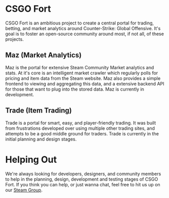 # CSGO Fort
CSGO Fort is an ambitious project to create a central portal for trading, betting, and market analytics around Counter-Strike: Global Offensive. It's goal is to foster an open-source community around most, if not all, of these projects.

## Maz (Market Analytics)
Maz is the portal for extensive Steam Community Market analytics and stats. At it's core is an intelligent market crawler which regularly polls for pricing and item data from the Steam website. Maz also provides a simple frontend to viewing and aggregating this data, and a extensive backend API for those that want to plug into the stored data. Maz is currently in development.

## Trade (Item Trading)
Trade is a portal for smart, easy, and player-friendly trading. It was built from frustrations developed over using multiple other trading sites, and attempts to be a good middle ground for traders. Trade is currently in the initial planning and design stages.

# Helping Out
We're always looking for developers, designers, and community members to help in the planning, design, development and testing stages of CSGO Fort. If you think you can help, or just wanna chat, feel free to hit us up on our [Steam Group](http://steamcommunity.com/groups/csgofort).